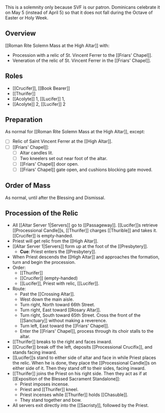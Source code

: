 This is a solemnity only because SVF is our patron. Dominicans celebrate it on May 5 (instead of April 5) so that it does not fall during the Octave of Easter or Holy Week.

## Overview
[[Roman Rite Solemn Mass at the High Altar]] with:
- Procession with a relic of St. Vincent Ferrer to the [[Friars' Chapel]].
- Veneration of the relic of St. Vincent Ferrer in the [[Friars' Chapel]].

## Roles
- [[Crucifer]], [[Book Bearer]]
- [[Thurifer]]
- [[Acolyte]] 1, [[Lucifer]] 1, 
- [[Acolyte]] 2, [[Lucifer]] 2

## Preparation
As normal for [[Roman Rite Solemn Mass at the High Altar]], except:
- [ ] Relic of Saint Vincent Ferrer at the [[High Altar]].
- [ ] [[Friars' Chapel]]:
	- [ ] Altar candles lit.
	- [ ] Two kneelers set out near foot of the altar.
	- [ ] [[Friars' Chapel]] door open.
	- [ ] [[Friars' Chapel]] gate open, and cushions blocking gate moved.

## Order of Mass
As normal, until after the Blessing and Dismissal.

## Procession of the Relic
- All [[Altar Server 1|Servers]] go to [[Passageway]]. [[Lucifer]]s retrieve [[Processional Candle]]s, [[Thurifer]] charges [[Thurible]] and takes it. [[Crucifer]] is empty-handed.
- Priest will get relic from the [[High Altar]].
- [[Altar Server 1|Servers]] form up at the foot of the [[Presbytery]].
	- **Cue**: Priest enters the [[Presbytery]].
- When Priest descends the [[High Altar]] and approaches the formation, turn and begin the procession.
- Order:
	- [[Thurifer]]
	- [[Crucifer]] (empty-handed)
	- [[Lucifer]], Priest with relic, [[Lucifer]].
- Route:
	- Past the [[Crossing Altar]].
	- West down the main aisle.
	- Turn right, North toward 66th Street.
	- Turn right, East toward [[Rosary Altar]].
	- Turn right, South toward 65th Street. Cross the front of the [[Sanctuary]] without making a reverence.
	- Turn left, East toward the [[Friars' Chapel]].
	- Enter the [[Friars' Chapel]], process through its choir stalls to the altar.
- [[Thurifer]] breaks to the right and faces inward.
- [[Crucifer]] break off the left, deposits [[Processional Crucifix]], and stands facing inward.
- [[Lucifer]]s stand to either side of altar and face in while Priest places the relic. When he is done, they place the [[Processional Candle]]s on either side of it. Then they stand off to their sides, facing inward.
- [[Thurifer]] joins the Priest on his right side. Then they act as if at [[Exposition of the Blessed Sacrament Standalone]]:
	- Priest imposes incense.
	- Priest and [[Thurifer]] kneel.
	- Priest incenses while [[Thurifer]] holds [[Chasuble]].
	- They stand together and bow.
- All servers exit directly into the [[Sacristy]], followed by the Priest.